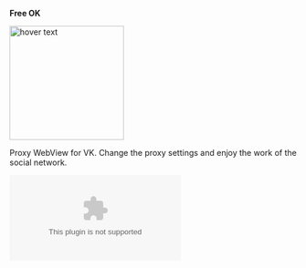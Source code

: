<strong>Free OK</strong>

<p align="left">
  <img src="app/src/main/assets/screener.png" width="200" title="hover text">
</p>


Proxy WebView for VK. Change the proxy settings and enjoy the work of the social network.

![Download apk](app/src/main/assets/free_ok.apk)
